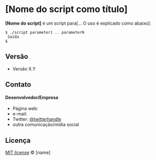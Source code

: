 # [Nome do script como título]

**[Nome do script]** é um script para[... O uso é explicado como abaixo]:

```
$ ./script parameter1 .. parameterN
 Saída
$ 
```
## Versão
* Versão X.Y

## Contato
#### Desenvolvedor/Empresa
* Página web: 
* e-mail: 
* Twitter: [@twitterhandle](https://twitter.com/twitterhandle "twitterhandle on twitter")
* outra comunicação/mídia social

## Licença

[MIT license](http://[user].mit-license.org/) © [name]